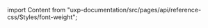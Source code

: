 
import Content from "uxp-documentation/src/pages/api/reference-css/Styles/font-weight";

<Content query="product=photoshop"/>
